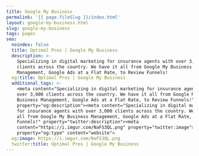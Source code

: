 ```yaml
---
title: Google My Business
permalink: '{{ page.fileSlug }}/index.html'
layout: google-my-business.html
slug: google-my-business
tags: pages
seo:
  noindex: false
  title: Optimal Pros | Google My Business
  description: >-
    Specializing in digital marketing for insurance agents with over 3,000
    clients across the country. We have it all from Google My Business
    Management, Google Ads at a Flat Rate, to Review Funnels!
  og:title: Optimal Pros | Google My Business
  additional_tags: >-
    <meta content="Specializing in digital marketing for insurance agents with
    over 3,000 clients across the country. We have it all from Google My
    Business Management, Google Ads at a Flat Rate, to Review Funnels!"
    property="og:description"><meta content="Specializing in digital marketing
    for insurance agents with over 3,000 clients across the country. We have it
    all from Google My Business Management, Google Ads at a Flat Rate, to Review
    Funnels!" property="twitter:description"><meta
    content="https://i.imgur.com/NaFS3QL.png" property="twitter:image"><meta
    property="og:type" content="website">
  og:image: https://i.imgur.com/NaFS3QL.png
  twitter:title: Optimal Pros | Google My Business
---
```



